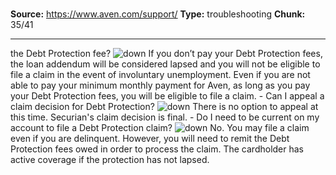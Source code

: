 # 

**Source:** https://www.aven.com/support/
**Type:** troubleshooting
**Chunk:** 35/41

---

the Debt Protection fee? ![down](https://www.aven.com/img/down.bb266b57.svg) If you don’t pay your Debt Protection fees, the loan addendum will be considered lapsed and you will not be eligible to file a claim in the event of involuntary unemployment. Even if you are not able to pay your minimum monthly payment for Aven, as long as you pay your Debt Protection fees, you will be eligible to file a claim. \- Can I appeal a claim decision for Debt Protection? ![down](https://www.aven.com/img/down.bb266b57.svg) There is no option to appeal at this time. Securian's claim decision is final. \- Do I need to be current on my account to file a Debt Protection claim? ![down](https://www.aven.com/img/down.bb266b57.svg) No. You may file a claim even if you are delinquent. However, you will need to remit the Debt Protection fees owed in order to process the claim. The cardholder has active coverage if the protection has not lapsed.